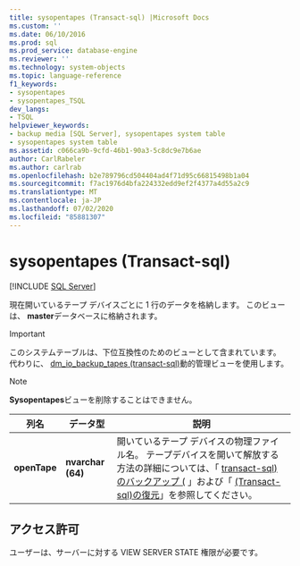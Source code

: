 ```yaml
---
title: sysopentapes (Transact-sql) |Microsoft Docs
ms.custom: ''
ms.date: 06/10/2016
ms.prod: sql
ms.prod_service: database-engine
ms.reviewer: ''
ms.technology: system-objects
ms.topic: language-reference
f1_keywords:
- sysopentapes
- sysopentapes_TSQL
dev_langs:
- TSQL
helpviewer_keywords:
- backup media [SQL Server], sysopentapes system table
- sysopentapes system table
ms.assetid: c066ca9b-9cfd-46b1-90a3-5c8dc9e7b6ae
author: CarlRabeler
ms.author: carlrab
ms.openlocfilehash: b2e789796cd504404ad4f71d95c66815498b1a04
ms.sourcegitcommit: f7ac1976d4bfa224332edd9ef2f4377a4d55a2c9
ms.translationtype: MT
ms.contentlocale: ja-JP
ms.lasthandoff: 07/02/2020
ms.locfileid: "85881307"
---
```

# <a name="sysopentapes-transact-sql"></a>sysopentapes (Transact-sql)
[!INCLUDE [SQL Server](../../includes/applies-to-version/sqlserver.md)]

  現在開いているテープ デバイスごとに 1 行のデータを格納します。 このビューは、 **master**データベースに格納されます。  
  
> [!IMPORTANT]  
>  このシステムテーブルは、下位互換性のためのビューとして含まれています。 代わりに、 [dm_io_backup_tapes &#40;transact-sql&#41;](../../relational-databases/system-dynamic-management-views/sys-dm-io-backup-tapes-transact-sql.md)動的管理ビューを使用します。  
  
> [!NOTE]  
>  **Sysopentapes**ビューを削除することはできません。  

  
|列名|データ型|説明|  
|-----------------|---------------|-----------------|  
|**openTape**|**nvarchar (64)**|開いているテープ デバイスの物理ファイル名。 テープデバイスを開いて解放する方法の詳細については、「 [transact-sql&#41;のバックアップ &#40;](../../t-sql/statements/backup-transact-sql.md) 」および「 [&#40;Transact-sql&#41;の復元](../../t-sql/statements/restore-statements-transact-sql.md)」を参照してください。|  
  
## <a name="permissions"></a>アクセス許可  
 ユーザーは、サーバーに対する VIEW SERVER STATE 権限が必要です。  
  
  
